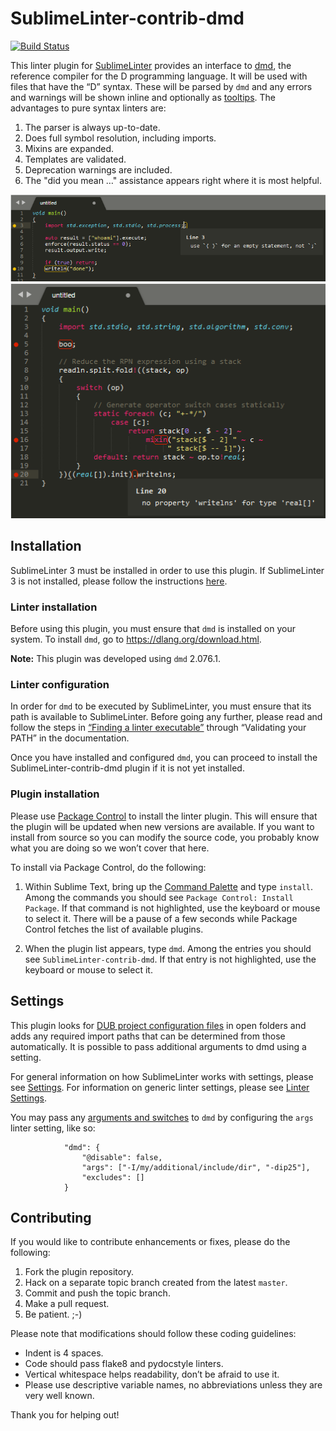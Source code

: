 SublimeLinter-contrib-dmd
=========================

[![Build Status](https://travis-ci.org/veelo/SublimeLinter-contrib-dmd.svg?branch=master)](https://travis-ci.org/veelo/SublimeLinter-contrib-dmd)

This linter plugin for [SublimeLinter][docs] provides an interface to [dmd](https://dlang.org), the reference compiler for the D programming language. It will be used with files that have the “D” syntax. These will be parsed by `dmd` and any errors and warnings will be shown inline and optionally as [tooltips][user-settings]. The advantages to pure syntax linters are:

1. The parser is always up-to-date.
1. Does full symbol resolution, including imports.
1. Mixins are expanded.
1. Templates are validated.
1. Deprecation warnings are included.
1. The "did you mean &hellip;" assistance appears right where it is most helpful.

![warnings](screenshots/warnings.png)
![errors](screenshots/errors.png)

## Installation
SublimeLinter 3 must be installed in order to use this plugin. If SublimeLinter 3 is not installed, please follow the instructions [here][installation].

### Linter installation
Before using this plugin, you must ensure that `dmd` is installed on your system. To install `dmd`, go to https://dlang.org/download.html.

**Note:** This plugin was developed using `dmd` 2.076.1.

### Linter configuration
In order for `dmd` to be executed by SublimeLinter, you must ensure that its path is available to SublimeLinter. Before going any further, please read and follow the steps in [“Finding a linter executable”](http://sublimelinter.readthedocs.org/en/latest/troubleshooting.html#finding-a-linter-executable) through “Validating your PATH” in the documentation.

Once you have installed and configured `dmd`, you can proceed to install the SublimeLinter-contrib-dmd plugin if it is not yet installed.

### Plugin installation
Please use [Package Control][pc] to install the linter plugin. This will ensure that the plugin will be updated when new versions are available. If you want to install from source so you can modify the source code, you probably know what you are doing so we won’t cover that here.

To install via Package Control, do the following:

1. Within Sublime Text, bring up the [Command Palette][cmd] and type `install`. Among the commands you should see `Package Control: Install Package`. If that command is not highlighted, use the keyboard or mouse to select it. There will be a pause of a few seconds while Package Control fetches the list of available plugins.

1. When the plugin list appears, type `dmd`. Among the entries you should see `SublimeLinter-contrib-dmd`. If that entry is not highlighted, use the keyboard or mouse to select it.

## Settings
This plugin looks for [DUB project configuration files][dub] in open folders and adds any required import paths that can be determined from those automatically. It is possible to pass additional arguments to dmd using a setting.

For general information on how SublimeLinter works with settings, please see [Settings][settings]. For information on generic linter settings, please see [Linter Settings][linter-settings].

You may pass any [arguments and switches][compile-flags] to `dmd` by configuring the `args` linter setting, like so:
```
            "dmd": {
                "@disable": false,
                "args": ["-I/my/additional/include/dir", "-dip25"],
                "excludes": []
            }
```

<!---
In addition to the standard SublimeLinter settings, SublimeLinter-contrib-dmd provides its own settings. Those marked as “Inline Setting” or “Inline Override” may also be [used inline][inline-settings].

|Setting|Description|Inline Setting|Inline Override|
|:------|:----------|:------------:|:-------------:|
|foo|Something.|&#10003;| |
|bar|Something else.| |&#10003;|
-->

## Contributing
If you would like to contribute enhancements or fixes, please do the following:

1. Fork the plugin repository.
1. Hack on a separate topic branch created from the latest `master`.
1. Commit and push the topic branch.
1. Make a pull request.
1. Be patient.  ;-)

Please note that modifications should follow these coding guidelines:

- Indent is 4 spaces.
- Code should pass flake8 and pydocstyle linters.
- Vertical whitespace helps readability, don’t be afraid to use it.
- Please use descriptive variable names, no abbreviations unless they are very well known.

Thank you for helping out!

[docs]: http://sublimelinter.readthedocs.org
[installation]: http://sublimelinter.readthedocs.org/en/latest/installation.html
[locating-executables]: http://sublimelinter.readthedocs.org/en/latest/usage.html#how-linter-executables-are-located
[pc]: https://sublime.wbond.net/installation
[cmd]: http://docs.sublimetext.info/en/sublime-text-3/extensibility/command_palette.html
[settings]: http://sublimelinter.readthedocs.org/en/latest/settings.html
[linter-settings]: http://sublimelinter.readthedocs.org/en/latest/linter_settings.html
[inline-settings]: http://sublimelinter.readthedocs.org/en/latest/settings.html#inline-settings
[user-settings]: http://sublimelinter.readthedocs.org/en/latest/settings.html#user-settings
[compile-flags]: https://dlang.org/dmd-windows.html#switches
[dub]: https://code.dlang.org/getting_started
